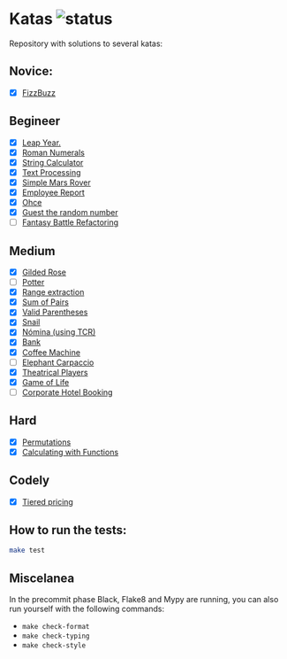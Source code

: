 # Katas ![status](https://github.com/pmareke/katas/actions/workflows/python-app.yml/badge.svg)

Repository with solutions to several katas:

## Novice:
- [X] [FizzBuzz](https://katalyst.codurance.com/fizzbuzz)

## Begineer
- [X] [Leap Year.](https://katalyst.codurance.com/leap-year)
- [X] [Roman Numerals](https://katalyst.codurance.com/roman-numerals)
- [X] [String Calculator](https://katalyst.codurance.com/string-calculator)
- [X] [Text Processing](https://katalyst.codurance.com/text-processing)
- [X] [Simple Mars Rover](https://katalyst.codurance.com/simple-mars-rover)
- [X] [Employee Report](https://codingdojo.org/kata/Employee-Report/)
- [X] [Ohce](https://garajeando.blogspot.com/2016/05/the-ohce-kata-short-and-simple-exercise.html)
- [X] [Guest the random number](https://www.codurance.com/katalyst/random-number-kata)
- [ ] [Fantasy Battle Refactoring](https://github.com/Neppord/FantasyBattle-Refactoring-Kata)

## Medium
- [X] [Gilded Rose](https://github.com/emilybache/GildedRose-Refactoring-Kata)
- [ ] [Potter](https://codingdojo.org/kata/Potter/)
- [X] [Range extraction](https://www.codewars.com/kata/51ba717bb08c1cd60f00002f)
- [X] [Sum of Pairs](https://www.codewars.com/kata/54d81488b981293527000c8f)
- [X] [Valid Parentheses](https://www.codewars.com/kata/52774a314c2333f0a7000688)
- [X] [Snail](https://www.codewars.com/kata/521c2db8ddc89b9b7a0000c1)
- [X] [Nómina (using TCR)](https://github.com/vfloress/workshop-tcr-js)
- [X] [Bank](https://www.codurance.com/katalyst/bank)
- [X] [Coffee Machine](https://simcap.github.io/coffeemachine/)
- [ ] [Elephant Carpaccio](https://codingdojo.org/kata/elephant-carpaccio/)
- [X] [Theatrical Players](https://github.com/emilybache/Theatrical-Players-Refactoring-Kata)
- [X] [Game of Life](https://codingdojo.org/kata/GameOfLife/)
- [ ] [Corporate Hotel Booking](https://github.com/sandromancuso/corporate-hotel-booking-kata)

## Hard
- [X] [Permutations](https://www.codewars.com/kata/5254ca2719453dcc0b00027d)
- [X] [Calculating with Functions](https://www.codewars.com/kata/525f3eda17c7cd9f9e000b39)

## Codely
- [X] [Tiered pricing](https://github.com/CodelyTV/refactoring-code-smells/tree/master/exercises/tiered_pricing)

## How to run the tests:

```sh
make test
```

## Miscelanea

In the precommit phase Black, Flake8 and Mypy are running, you can also run yourself with the following commands:
- `make check-format`
- `make check-typing`
- `make check-style`
